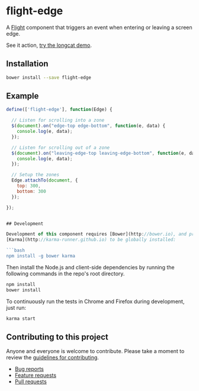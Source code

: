 # flight-edge

A [Flight](https://github.com/flightjs/flight) component that triggers an event
when entering or leaving a screen edge.

See it action, [try the longcat demo](http://cameronhunter.github.io/flight-edge/).

## Installation

```bash
bower install --save flight-edge
```

## Example

```javascript
define(['flight-edge'], function(Edge) {

  // Listen for scrolling into a zone
  $(document).on("edge-top edge-bottom", function(e, data) {
    console.log(e, data);
  });

  // Listen for scrolling out of a zone
  $(document).on("leaving-edge-top leaving-edge-bottom", function(e, data) {
    console.log(e, data);
  });

  // Setup the zones
  Edge.attachTo(document, {
    top: 300,
    bottom: 300
  });

});


## Development

Development of this component requires [Bower](http://bower.io), and preferably
[Karma](http://karma-runner.github.io) to be globally installed:

```bash
npm install -g bower karma
```

Then install the Node.js and client-side dependencies by running the following
commands in the repo's root directory.

```bash
npm install
bower install
```

To continuously run the tests in Chrome and Firefox during development, just run:

```bash
karma start
```

## Contributing to this project

Anyone and everyone is welcome to contribute. Please take a moment to
review the [guidelines for contributing](CONTRIBUTING.md).

* [Bug reports](CONTRIBUTING.md#bugs)
* [Feature requests](CONTRIBUTING.md#features)
* [Pull requests](CONTRIBUTING.md#pull-requests)
